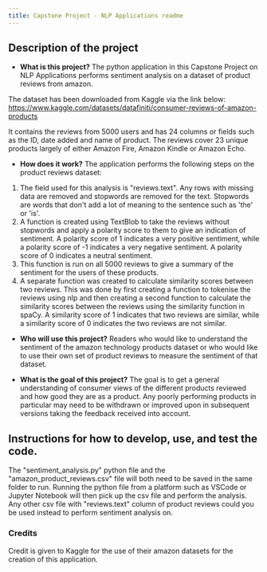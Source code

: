 ```yaml
---
title: Capstone Project - NLP Applications readme
---
```



## Description of the project


* **What is this project?**
The python application in this Capstone Project on NLP Applications performs sentiment analysis on a dataset of product reviews from amazon.

The dataset has been downloaded from Kaggle via the link below: 
https://www.kaggle.com/datasets/datafiniti/consumer-reviews-of-amazon-products

It contains the reviews from 5000 users and has 24 columns or fields such as the ID, date added and name of product. The reviews cover 23 unique products largely of either Amazon Fire, Amazon Kindle or Amazon Echo.


* **How does it work?**
The application performs the following steps on the product reviews dataset:
1. The field used for this analysis is "reviews.text". Any rows with missing data are removed and stopwords are removed for the text. Stopwords are words that don't
   add a lot of meaning to the sentence such as 'the' or 'is'.
2. A function is created using TextBlob to take the reviews without stopwords and apply a polarity score to them to give an indication of sentiment.  A polarity 
   score of 1 indicates a very positive sentiment, while a polarity score of -1 indicates a very negative sentiment. A polarity score of 0 indicates a neutral 
   sentiment.
3. This function is run on all 5000 reviews to give a summary of the sentiment for the users of these products.
4. A separate function was created to calculate similarity scores between two reviews. This was done by first creating a function to tokenise the reviews using 
   nlp and then creating a second function to calculate the similarity scores between the reviews using the similarity function in spaCy. A similarity score of 1 indicates that two reviews are similar, while a similarity score of 0 indicates the two reviews are not similar.


* **Who will use this project?**
Readers who would like to understand the sentiment of the amazon technology products dataset or who would like to use their own set of product reviews to measure the
sentiment of that dataset.


* **What is the goal of this project?** 
The goal is to get a general understanding of consumer views of the different products reviewed and how good they are as a product. Any poorly performing products in
particular may need to be withdrawn or improved upon in subsequent versions taking the feedback received into account.



## Instructions for how to develop, use, and test the code.

The "sentiment_analysis.py" python file and the "amazon_product_reviews.csv" file will both need to be saved in the same folder to run. Running the python file
from a platform such as VSCode or Jupyter Notebook will then pick up the csv file and perform the analysis. Any other csv file with "reviews.text" column of product
reviews could you be used instead to perform sentiment analysis on.



### Credits

Credit is given to Kaggle for the use of their amazon datasets for the creation of this application.


